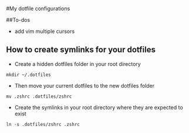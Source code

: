 #My dotfile configurations

##To-dos
- add vim multiple cursors

## How to create symlinks for your dotfiles
- Create a hidden dotfiles folder in your root directory

`mkdir ~/.dotfiles`

- Then move your current dotfiles to the new dotfiles folder

`mv .zshrc .dotfiles/zshrc`

- Create the symlinks in your root directory where they are expected to exist

`ln -s .dotfiles/zshrc .zshrc`
